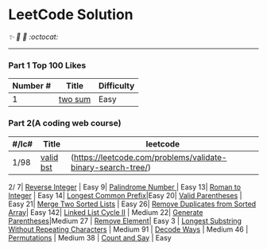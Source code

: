 # LeetCode Solution

_:sparkles: :rocket: :metal: :octocat:_

----
### Part 1 Top 100 Likes 
Number # | Title | Difficulty
--|-------|-------------
1| [two sum](../master/notes/1_twosum.md)| Easy



### Part 2(A coding web course)
#/lc# | Title | leetcode
----|-------|----------|
1/98|[valid bst](../master/coder%20pro/1_valid_bst.py)|(https://leetcode.com/problems/validate-binary-search-tree/)
2/
7| [Reverse Integer]() | Easy
9| [Palindrome Number ]() | Easy
13| [Roman to Integer]() | Easy
14| [Longest Common Prefix]()|Easy
20| [Valid Parentheses]() | Easy
21| [Merge Two Sorted Lists]() | Easy
26| [Remove Duplicates from Sorted Array]()| Easy
142| [Linked List Cycle II]() | Medium
22| [Generate Parentheses](../master/notes/22_Generate%20Parentheses.md)|Medium
27 | [Remove Element]()| Easy
3 | [Longest Substring Without Repeating Characters](../master/notes/3_Longest%20Substring%20Without%20Repeating%20Characters.md) | Medium
91 | [Decode Ways](../master/notes/91_Decode%20Ways.md) | Medium
46 | [Permutations](../master/notes/46_Permutations.md) | Medium
38 | [Count and Say](../master/notes/38_Count%20and520Say.md) | Easy







<!--
-----------
-----------
### By Topic
#### Array and Matrix
* [200. Number of Islands]()
* 

####  Stack and Queue
*
*

#### Linked List 
*



#### Tree
*



#### DFS BFS
*


#### Two Pointers
*


#### Dynamic Programming
*
*
#### String
*
*
*

#### Top Interviews Question- Hard
*
*
--->

<!---## 剑指offer Java版本
-编号 | 题目 |
--|-------|
-6 | [从尾到头打印链表](../master/剑指offer_java版/6_从尾到头打印链表.md)
-9 | [两个栈实现队列](../master/剑指offer_java版/9_两个栈实现队列.md)
--->
